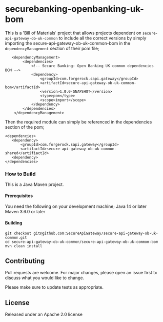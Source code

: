 # securebanking-openbanking-uk-bom


This is a 'Bill of Materials' project that allows projects dependent on `secure-api-gateway-ob-uk-common` to include all the correct versions by simply importing the secure-api-gateway-ob-uk-common-bom in the `dependencyManagement` section of their pom file;

```
   <dependencyManagement>
        <dependencies>
            <!-- Secure Banking: Open Banking UK common dependencies BOM -->
            <dependency>
                <groupId>com.forgerock.sapi.gateway</groupId>
                <artifactId>secure-api-gateway-ob-uk-common-bom</artifactId>
                <version>1.0.0-SNAPSHOT</version>
                <type>pom</type>
                <scope>import</scope>
            </dependency>
        </dependencies>
    </dependencyManagement>
```



Then the required module can simply be referenced in the dependencies section of the pom;

```
<dependencies>
   <dependency>
       <groupId>com.forgerock.sapi.gateway</groupId>
       <artifactId>secure-api-gateway-ob-uk-common-shared</artifiactId>
   <dependency>
</dependencies>
```

### How to Build

This is a Java Maven project. 

#### Prerequisites

You need the following on your development machine;
Java 14 or later
Maven 3.6.0 or later

#### Building

```
git checkout git@github.com:SecureApiGateway/secure-api-gateway-ob-uk-common.git
cd secure-api-gateway-ob-uk-common/secure-api-gateway-ob-uk-common-bom
mvn clean install
```

## Contributing

Pull requests are welcome. For major changes, please open an issue first to discuss what you would like to change.

Please make sure to update tests as appropriate.

## License 

Released under an Apache 2.0 license
